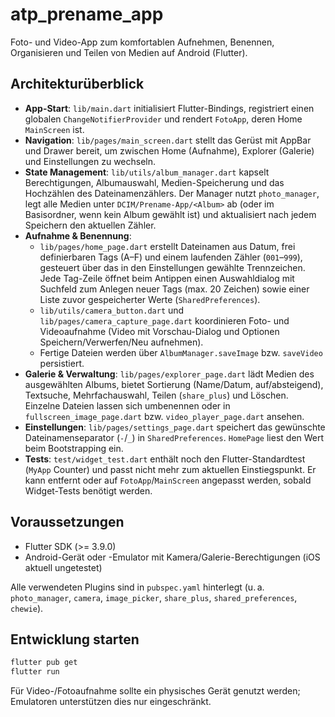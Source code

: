 # atp_prename_app

Foto- und Video-App zum komfortablen Aufnehmen, Benennen, Organisieren und Teilen von Medien auf Android (Flutter).

## Architekturüberblick

- **App-Start**: `lib/main.dart` initialisiert Flutter-Bindings, registriert einen globalen `ChangeNotifierProvider` und rendert `FotoApp`, deren Home `MainScreen` ist.
- **Navigation**: `lib/pages/main_screen.dart` stellt das Gerüst mit AppBar und Drawer bereit, um zwischen Home (Aufnahme), Explorer (Galerie) und Einstellungen zu wechseln.
- **State Management**: `lib/utils/album_manager.dart` kapselt Berechtigungen, Albumauswahl, Medien-Speicherung und das Hochzählen des Dateinamenzählers. Der Manager nutzt `photo_manager`, legt alle Medien unter `DCIM/Prename-App/<Album>` ab (oder im Basisordner, wenn kein Album gewählt ist) und aktualisiert nach jedem Speichern den aktuellen Zähler.
- **Aufnahme & Benennung**:  
  - `lib/pages/home_page.dart` erstellt Dateinamen aus Datum, frei definierbaren Tags (A–F) und einem laufenden Zähler (`001`–`999`), gesteuert über das in den Einstellungen gewählte Trennzeichen. Jede Tag-Zeile öffnet beim Antippen einen Auswahldialog mit Suchfeld zum Anlegen neuer Tags (max. 20 Zeichen) sowie einer Liste zuvor gespeicherter Werte (`SharedPreferences`).  
  - `lib/utils/camera_button.dart` und `lib/pages/camera_capture_page.dart` koordinieren Foto- und Videoaufnahme (Video mit Vorschau-Dialog und Optionen Speichern/Verwerfen/Neu aufnehmen).  
  - Fertige Dateien werden über `AlbumManager.saveImage` bzw. `saveVideo` persistiert.
- **Galerie & Verwaltung**: `lib/pages/explorer_page.dart` lädt Medien des ausgewählten Albums, bietet Sortierung (Name/Datum, auf/absteigend), Textsuche, Mehrfachauswahl, Teilen (`share_plus`) und Löschen. Einzelne Dateien lassen sich umbenennen oder in `fullscreen_image_page.dart` bzw. `video_player_page.dart` ansehen.
- **Einstellungen**: `lib/pages/settings_page.dart` speichert das gewünschte Dateinamenseparator (`-`/`_`) in `SharedPreferences`. `HomePage` liest den Wert beim Bootstrapping ein.
- **Tests**: `test/widget_test.dart` enthält noch den Flutter-Standardtest (`MyApp` Counter) und passt nicht mehr zum aktuellen Einstiegspunkt. Er kann entfernt oder auf `FotoApp`/`MainScreen` angepasst werden, sobald Widget-Tests benötigt werden.

## Voraussetzungen

- Flutter SDK (>= 3.9.0)
- Android-Gerät oder -Emulator mit Kamera/Galerie-Berechtigungen (iOS aktuell ungetestet)

Alle verwendeten Plugins sind in `pubspec.yaml` hinterlegt (u. a. `photo_manager`, `camera`, `image_picker`, `share_plus`, `shared_preferences`, `chewie`).

## Entwicklung starten

```bash
flutter pub get
flutter run
```

Für Video-/Fotoaufnahme sollte ein physisches Gerät genutzt werden; Emulatoren unterstützen dies nur eingeschränkt.
